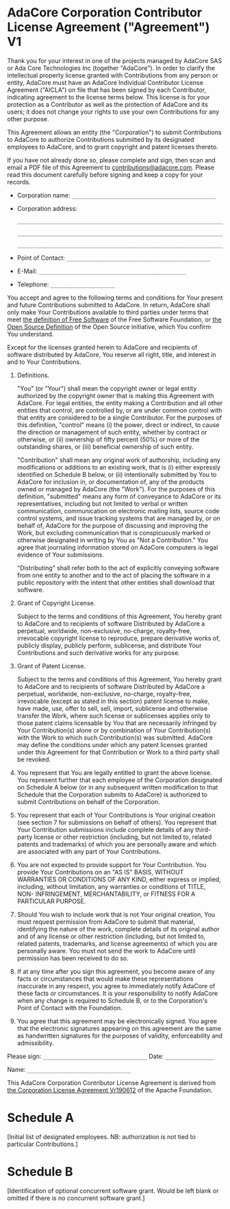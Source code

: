 AdaCore Corporation Contributor License Agreement ("Agreement") V1
==================================================================

Thank you for your interest in one of the projects managed by AdaCore SAS or
Ada Core Technologies Inc (together "AdaCore"). In order to clarify the
intellectual property license granted with Contributions from any person or
entity, AdaCore must have an AdaCore Individual Contributor License Agreement
("AICLA") on file that has been signed by each Contributor, indicating
agreement to the license terms below. This license is for your protection as a
Contributor as well as the protection of AdaCore and its users; it does not
change your rights to use your own Contributions for any other purpose.

This Agreement allows an entity (the "Corporation") to submit Contributions to
AdaCore to authorize Contributions submitted by its designated employees to
AdaCore, and to grant copyright and patent licenses thereto.

If you have not already done so, please complete and sign, then scan and email
a PDF file of this Agreement to contributions@adacore.com. Please read this
document carefully before signing and keep a copy for your records.

* Corporation name:   `_______________________________________________`

* Corporation address:

  ```
  ______________________________________________________________________

  ______________________________________________________________________

  ______________________________________________________________________
  ```

* Point of Contact:   `_______________________________________________`

* E-Mail:      `________________________________________________`

* Telephone:   `_____________________`

You accept and agree to the following terms and conditions for Your present and
future Contributions submitted to AdaCore. In return, AdaCore shall only make
Your Contributions available to third parties under terms that meet [the
definition of Free Software](https://www.gnu.org/philosophy/free-sw.en.html) of
the Free Software Foundation, or [the Open Source
Definition](https://opensource.org/osd) of the Open Source initiative, which
You confirm You understand.

Except for the licenses granted herein to AdaCore and recipients of software
distributed by AdaCore, You reserve all right, title, and interest in and to
Your Contributions.

1. Definitions.

   "You" (or "Your") shall mean the copyright owner or legal entity authorized
   by the copyright owner that is making this Agreement with AdaCore. For legal
   entities, the entity making a Contribution and all other entities that
   control, are controlled by, or are under common control with that entity are
   considered to be a single Contributor. For the purposes of this definition,
   "control" means (i) the power, direct or indirect, to cause the direction or
   management of such entity, whether by contract or otherwise, or (ii)
   ownership of fifty percent (50%) or more of the outstanding shares, or (iii)
   beneficial ownership of such entity.

   "Contribution" shall mean any original work of authorship, including any
   modifications or additions to an existing work, that is (i) either expressly
   identified on Schedule B below, or (ii) intentionally submitted by You to
   AdaCore for inclusion in, or documentation of, any of the products owned or
   managed by AdaCore (the "Work"). For the purposes of this definition,
   "submitted" means any form of conveyance to AdaCore or its representatives,
   including but not limited to verbal or written communication, communication
   on electronic mailing lists, source code control systems, and issue tracking
   systems that are managed by, or on behalf of, AdaCore for the purpose of
   discussing and improving the Work, but excluding communication that is
   conspicuously marked or otherwise designated in writing by You as "Not a
   Contribution." You agree that journaling information stored on AdaCore
   computers is legal evidence of Your submissions.

   “Distributing" shall refer both to the act of explicitly conveying software
   from one entity to another and to the act of placing the software in a
   public repository with the intent that other entities shall download that
   software.

2. Grant of Copyright License.

   Subject to the terms and conditions of this Agreement, You hereby grant to
   AdaCore and to recipients of software Distributed by AdaCore a perpetual,
   worldwide, non-exclusive, no-charge, royalty-free, irrevocable copyright
   license to reproduce, prepare derivative works of, publicly display,
   publicly perform, sublicense, and distribute Your Contributions and such
   derivative works for any purpose.

3. Grant of Patent License.

   Subject to the terms and conditions of this Agreement, You hereby grant to
   AdaCore and to recipients of software Distributed by AdaCore a perpetual,
   worldwide, non-exclusive, no-charge, royalty-free, irrevocable (except as
   stated in this section) patent license to make, have made, use, offer to
   sell, sell, import, sublicense and otherwise transfer the Work, where such
   license or sublicenses applies only to those patent claims licensable by You
   that are necessarily infringed by Your Contribution(s) alone or by
   combination of Your Contribution(s) with the Work to which such
   Contribution(s) was submitted. AdaCore may define the conditions under which
   any patent licenses granted under this Agreement for that Contribution or
   Work to a third party shall be revoked.

4. You represent that You are legally entitled to grant the above license.  You
   represent further that each employee of the Corporation designated on
   Schedule A below (or in any subsequent written modification to that Schedule
   that the Corporation submits to AdaCore) is authorized to submit
   Contributions on behalf of the Corporation.

5. You represent that each of Your Contributions is Your original creation (see
   section 7 for submissions on behalf of others).  You represent that Your
   Contribution submissions include complete details of any third-party license
   or other restriction (including, but not limited to, related patents and
   trademarks) of which you are personally aware and which are associated with
   any part of Your Contributions.

6. You are not expected to provide support for Your Contribution.  You provide
   Your Contributions on an "AS IS" BASIS, WITHOUT WARRANTIES OR CONDITIONS OF
   ANY KIND, either express or implied, including, without limitation, any
   warranties or conditions of TITLE, NON- INFRINGEMENT, MERCHANTABILITY, or
   FITNESS FOR A PARTICULAR PURPOSE.

7. Should You wish to include work that is not Your original creation, You must
   request permission from AdaCore to submit that material, identifying the
   nature of the work, complete details of its original author  and of any
   license or other restriction (including, but not limited to, related
   patents, trademarks, and license agreements) of which you are personally
   aware.  You must not send the work to AdaCore until permission has been
   received to do so.

8. If at any time after you sign this agreement, you become aware of any facts
   or circumstances that would make these representations inaccurate in any
   respect, you agree to immediately notify AdaCore of these facts or
   circumstances. It is your responsibility to notify AdaCore when any change
   is required to Schedule B, or to the Corporation's Point of Contact with the
   Foundation.

9. You agree that this agreement may be electronically signed. You agree that
   the electronic signatures appearing on this agreement are the same as
   handwritten signatures for the purposes of validity, enforceability and
   admissibility.


Please sign: `__________________________________` Date: `________________`

Name:        `__________________________________`

This AdaCore Corporation Contributor License Agreement is derived from [the
Corporation License Agreement
Vr190612](https://www.apache.org/licenses/cla-corporate.txt) of the Apache
Foundation.

# Schedule A

[Initial list of designated employees.  NB: authorization is not tied to
particular Contributions.]

# Schedule B

[Identification of optional concurrent software grant.  Would be left blank or
omitted if there is no concurrent software grant.]
